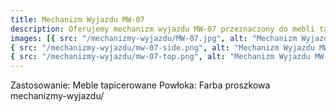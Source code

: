 ```yaml
---
title: Mechanizm Wyjazdu MW-07
description: Oferujemy mechanizm wyjazdu MW-07 przeznaczony do mebli tapicerowanych. Osoby zainteresowane szczegółami zapraszamy do kontaktu telefonicznego bądź mailowego.
images: [{ src: "/mechanizmy-wyjazdu/MW-07.jpg", alt: "Mechanizm Wyjazdu MW-07" },
{ src: "/mechanizmy-wyjazdu/mw-07-side.png", alt: "Mechanizm Wyjazdu MW-07" },
{ src: "/mechanizmy-wyjazdu/mw-07-top.png", alt: "Mechanizm Wyjazdu MW-07" }]
---
```


Zastosowanie: Meble tapicerowane
Powłoka: Farba proszkowa
mechanizmy-wyjazdu/
